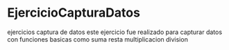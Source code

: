 # EjercicioCapturaDatos
ejercicios captura de  datos 
 este  ejercicio  fue realizado para  capturar  datos  con funciones basicas como suma resta multiplicacion division
 
